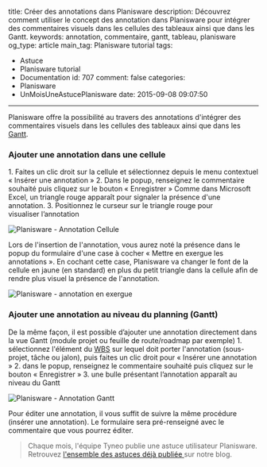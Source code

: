 title: Créer des annotations dans Planisware
description: Découvrez comment utiliser le concept des annotation dans Planisware pour intégrer des commentaires visuels dans les cellules des tableaux ainsi que dans les Gantt.
keywords: annotation, commentaire, gantt, tableau, planisware
og_type: article
main_tag: Planisware tutorial
tags:
  - Astuce
  - Planisware tutorial
  - Documentation
id: 707
comment: false
categories:
  - Planisware
  - UnMoisUneAstucePlanisware
date: 2015-09-08 09:07:50
---

Planisware offre la possibilité au travers des annotations d'intégrer des commentaires visuels dans les cellules des tableaux ainsi que dans les [Gantt](https://fr.wikipedia.org/wiki/Diagramme_de_Gantt).
<!-- more -->
### Ajouter une annotation dans une cellule

1\. Faites un clic droit sur la cellule et sélectionnez depuis le menu contextuel « Insérer une annotation »
2\. Dans le popup, renseignez le commentaire souhaité puis cliquez sur le bouton « Enregistrer »
Comme dans Microsoft Excel, un triangle rouge apparaît pour signaler la présence d'une annotation.
3. Positionnez le curseur sur le triangle rouge pour visualiser l’annotation

![Planisware - Annotation Cellule](/blog/wp-content/uploads/2015/09/Annotation-Cellule.gif)

Lors de l'insertion de l'annotation, vous aurez noté la présence dans le popup du formulaire d'une case à cocher « Mettre en exergue les annotations ». En cochant cette case, Planisware va changer le font de la cellule en jaune (en standard) en plus du petit triangle dans la cellule afin de rendre plus visuel la présence de l'annotation.

![Planisware - annotation en exergue](/blog/wp-content/uploads/2015/09/Planisware-annotation-en-exergue.png)

### Ajouter une annotation au niveau du planning (Gantt)

De la même façon, il est possible d’ajouter une annotation directement dans la vue Gantt (module projet ou feuille de route/roadmap par exemple)
1\. sélectionnez l'élément du [WBS](https://fr.wikipedia.org/wiki/Work_Breakdown_Structure) sur lequel doit porter l'annotation (sous-projet, tâche ou jalon), puis faites un clic droit pour « Insérer une annotation »
2\. dans le popup, renseignez le commentaire souhaité puis cliquez sur le bouton « Enregistrer »
3\. une bulle présentant l’annotation apparaît au niveau du Gantt

![Planisware - Annotation Gantt](/blog/wp-content/uploads/2015/09/Annotation-Gantt.gif)

Pour éditer une annotation, il vous suffit de suivre la même procédure (insérer une annotation). Le formulaire sera pré-renseigné avec le commentaire que vous pourrez éditer.

> Chaque mois, l'équipe Tyneo publie une astuce utilisateur Planisware. Retrouvez [l'ensemble des astuces déjà publiée ](https://tyneo.net/blog/categories/Astuce/)sur notre blog.